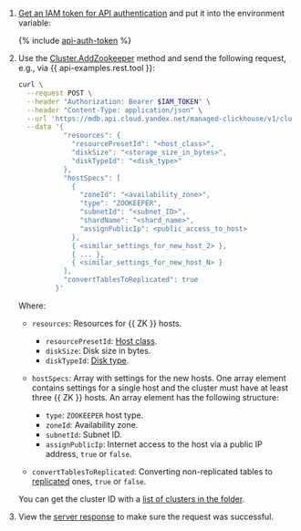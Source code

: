 1. [Get an IAM token for API authentication](../../../../managed-clickhouse/api-ref/authentication.md) and put it into the environment variable:

    {% include [api-auth-token](../../api-auth-token.md) %}

1. Use the [Cluster.AddZookeeper](../../../../managed-clickhouse/api-ref/Cluster/addZookeeper.md) method and send the following request, e.g., via {{ api-examples.rest.tool }}:

    ```bash
    curl \
      --request POST \
      --header "Authorization: Bearer $IAM_TOKEN" \
      --header "Content-Type: application/json" \
      --url 'https://mdb.api.cloud.yandex.net/managed-clickhouse/v1/clusters/<cluster_ID>:addZookeeper' \
      --data '{
               "resources": {
                 "resourcePresetId": "<host_class>",
                 "diskSize": "<storage_size_in_bytes>",
                 "diskTypeId": "<disk_type>"
               },
               "hostSpecs": [
                 {
                   "zoneId": "<availability_zone>",
                   "type": "ZOOKEEPER",
                   "subnetId": "<subnet_ID>",
                   "shardName": "<shard_name>",
                   "assignPublicIp": <public_access_to_host>
                 },
                 { <similar_settings_for_new_host_2> },
                 { ... },
                 { <similar_settings_for_new_host_N> }
               ],
               "convertTablesToReplicated": true
             }'
    ```

    Where:

    * `resources`: Resources for {{ ZK }} hosts.

      * `resourcePresetId`: [Host class](../../../../managed-clickhouse/concepts/instance-types.md).
      * `diskSize`: Disk size in bytes.
      * `diskTypeId`: [Disk type](../../../../managed-clickhouse/concepts/storage.md).

    * `hostSpecs`: Array with settings for the new hosts. One array element contains settings for a single host and the cluster must have at least three {{ ZK }} hosts. An array element has the following structure:

      * `type`: `ZOOKEEPER` host type.
      * `zoneId`: Availability zone.
      * `subnetId`: Subnet ID.
      * `assignPublicIp`: Internet access to the host via a public IP address, `true` or `false`.

    * `convertTablesToReplicated`: Converting non-replicated tables to [replicated](../../../../managed-clickhouse/concepts/replication.md#replicated-tables) ones, `true` or `false`.

    You can get the cluster ID with a [list of clusters in the folder](../../../../managed-clickhouse/operations/cluster-list.md#list-clusters).

1. View the [server response](../../../../managed-clickhouse/api-ref/Cluster/addZookeeper.md#responses) to make sure the request was successful.
